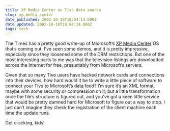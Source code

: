 ```yaml
---
title: XP Media Center as Tivo data source
slug: xp_media_center
date_published: 2002-10-10T18:04:14.000Z
date_updated: 2002-10-10T18:04:14.000Z
tags: tech
---
```


The Times has a pretty good write-up of Microsoft’s [XP Media Center](http://www.nytimes.com/2002/10/10/technology/circuits/10stat.html?8cir) OS that’s coming out. I’ve seen some demos, and it is pretty impressive, especially since they loosened some of the DRM restrictions. But one of the most interesting parts to me was that the television listings are downloaded across the Internet for free, presumably from Microsoft’s servers.

Given that so many Tivo users have hacked network cards and connections into their devices, how hard would it be to write a little piece of software to connect your Tivo to Microsoft’s data feed? I’m sure it’s an XML format, maybe with some security or compression on it, but a little transformation once the file’s structure is figured out, and you’ve got a keen little service that would be pretty damned hard for Microsoft to figure out a way to stop. I just can’t imagine they check the registration of the client machine each time the update runs.

Get cracking, kids!
